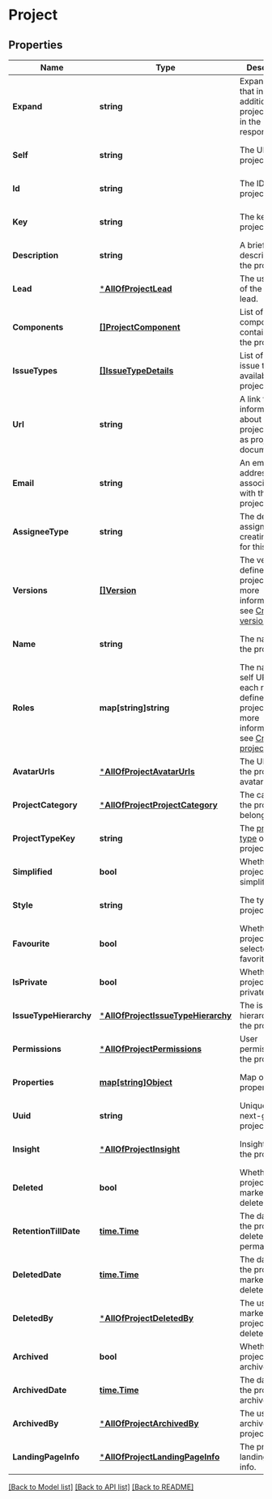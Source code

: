 # Project

## Properties
Name | Type | Description | Notes
------------ | ------------- | ------------- | -------------
**Expand** | **string** | Expand options that include additional project details in the response. | [optional] [default to null]
**Self** | **string** | The URL of the project details. | [optional] [default to null]
**Id** | **string** | The ID of the project. | [optional] [default to null]
**Key** | **string** | The key of the project. | [optional] [default to null]
**Description** | **string** | A brief description of the project. | [optional] [default to null]
**Lead** | [***AllOfProjectLead**](AllOfProjectLead.md) | The username of the project lead. | [optional] [default to null]
**Components** | [**[]ProjectComponent**](ProjectComponent.md) | List of the components contained in the project. | [optional] [default to null]
**IssueTypes** | [**[]IssueTypeDetails**](IssueTypeDetails.md) | List of the issue types available in the project. | [optional] [default to null]
**Url** | **string** | A link to information about this project, such as project documentation. | [optional] [default to null]
**Email** | **string** | An email address associated with the project. | [optional] [default to null]
**AssigneeType** | **string** | The default assignee when creating issues for this project. | [optional] [default to null]
**Versions** | [**[]Version**](Version.md) | The versions defined in the project. For more information, see [Create version](#api-rest-api-3-version-post). | [optional] [default to null]
**Name** | **string** | The name of the project. | [optional] [default to null]
**Roles** | **map[string]string** | The name and self URL for each role defined in the project. For more information, see [Create project role](#api-rest-api-3-role-post). | [optional] [default to null]
**AvatarUrls** | [***AllOfProjectAvatarUrls**](AllOfProjectAvatarUrls.md) | The URLs of the project&#x27;s avatars. | [optional] [default to null]
**ProjectCategory** | [***AllOfProjectProjectCategory**](AllOfProjectProjectCategory.md) | The category the project belongs to. | [optional] [default to null]
**ProjectTypeKey** | **string** | The [project type](https://confluence.atlassian.com/x/GwiiLQ#Jiraapplicationsoverview-Productfeaturesandprojecttypes) of the project. | [optional] [default to null]
**Simplified** | **bool** | Whether the project is simplified. | [optional] [default to null]
**Style** | **string** | The type of the project. | [optional] [default to null]
**Favourite** | **bool** | Whether the project is selected as a favorite. | [optional] [default to null]
**IsPrivate** | **bool** | Whether the project is private. | [optional] [default to null]
**IssueTypeHierarchy** | [***AllOfProjectIssueTypeHierarchy**](AllOfProjectIssueTypeHierarchy.md) | The issue type hierarchy for the project. | [optional] [default to null]
**Permissions** | [***AllOfProjectPermissions**](AllOfProjectPermissions.md) | User permissions on the project | [optional] [default to null]
**Properties** | [**map[string]Object**](.md) | Map of project properties | [optional] [default to null]
**Uuid** | **string** | Unique ID for next-gen projects. | [optional] [default to null]
**Insight** | [***AllOfProjectInsight**](AllOfProjectInsight.md) | Insights about the project. | [optional] [default to null]
**Deleted** | **bool** | Whether the project is marked as deleted. | [optional] [default to null]
**RetentionTillDate** | [**time.Time**](time.Time.md) | The date when the project is deleted permanently. | [optional] [default to null]
**DeletedDate** | [**time.Time**](time.Time.md) | The date when the project was marked as deleted. | [optional] [default to null]
**DeletedBy** | [***AllOfProjectDeletedBy**](AllOfProjectDeletedBy.md) | The user who marked the project as deleted. | [optional] [default to null]
**Archived** | **bool** | Whether the project is archived. | [optional] [default to null]
**ArchivedDate** | [**time.Time**](time.Time.md) | The date when the project was archived. | [optional] [default to null]
**ArchivedBy** | [***AllOfProjectArchivedBy**](AllOfProjectArchivedBy.md) | The user who archived the project. | [optional] [default to null]
**LandingPageInfo** | [***AllOfProjectLandingPageInfo**](AllOfProjectLandingPageInfo.md) | The project landing page info. | [optional] [default to null]

[[Back to Model list]](../README.md#documentation-for-models) [[Back to API list]](../README.md#documentation-for-api-endpoints) [[Back to README]](../README.md)


